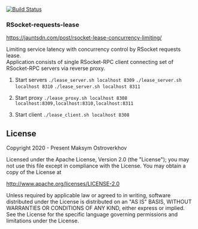 [![Build Status](https://travis-ci.org/jauntsdn/rsocket-requests-lease.svg?branch=develop)](https://travis-ci.org/jauntsdn/rsocket-requests-lease)

### RSocket-requests-lease

https://jauntsdn.com/post/rsocket-lease-concurrency-limiting/

Limiting service latency with concurrency control by RSocket requests lease.  
Application consists of single RSocket-RPC client connecting set of RSocket-RPC servers via reverse proxy.

1. Start servers
`./lease_server.sh localhost 8309`
`./lease_server.sh localhost 8310`
`./lease_server.sh localhost 8311`

2. Start proxy
`./lease_proxy.sh localhost 8308 localhost:8309,localhost:8310,localhost:8311`

3. Start client
`./lease_client.sh localhost 8308`

## License
Copyright 2020 - Present Maksym Ostroverkhov

Licensed under the Apache License, Version 2.0 (the "License");
you may not use this file except in compliance with the License.
You may obtain a copy of the License at

   http://www.apache.org/licenses/LICENSE-2.0

Unless required by applicable law or agreed to in writing, software
distributed under the License is distributed on an "AS IS" BASIS,
WITHOUT WARRANTIES OR CONDITIONS OF ANY KIND, either express or implied.
See the License for the specific language governing permissions and
limitations under the License.

